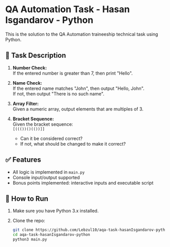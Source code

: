 # QA Automation Task - Hasan Isgandarov - Python

This is the solution to the QA Automation traineeship technical task using Python.

## 🧠 Task Description

1. **Number Check:**  
   If the entered number is greater than 7, then print "Hello".

2. **Name Check:**  
   If the entered name matches "John", then output "Hello, John".  
   If not, then output "There is no such name".

3. **Array Filter:**  
   Given a numeric array, output elements that are multiples of 3.

4. **Bracket Sequence:**  
   Given the bracket sequence:  
   `[((())()(())]]`  
   - Can it be considered correct?  
   - If not, what should be changed to make it correct?

## ✅ Features

- All logic is implemented in `main.py`
- Console input/output supported
- Bonus points implemented: interactive inputs and executable script

## 🚀 How to Run

1. Make sure you have Python 3.x installed.

2. Clone the repo:
   ```bash
   git clone https://github.com/Lebzul10/aqa-task-hasanIsgandarov-python.git
   cd aqa-task-hasanIsgandarov-python
   python3 main.py
